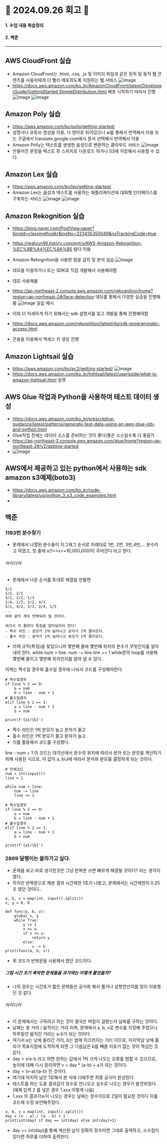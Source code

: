 # 📝 2024.09.26 회고 📝
#### 1. 수업 내용 복습정리
#### 2. 백준

---------------------------------

## AWS CloudFront 실습
- Amazon CloudFront는 .html, .css, .js 및 이미지 파일과 같은 정적 및 동적 웹 콘텐츠를 사용자에게 더 빨리 배포하도록 지원하는 웹 서비스
 ![image](https://github.com/user-attachments/assets/5cd45434-0f47-46f9-b071-ec097e799c56)
- https://docs.aws.amazon.com/ko_kr/AmazonCloudFront/latest/DeveloperGuide/GettingStarted.SimpleDistribution.html 배포 시작하기 따라서 진행
 ![image](https://github.com/user-attachments/assets/9a96577d-9bd0-4d8a-82b9-5bed7659ece3)
 ![image](https://github.com/user-attachments/assets/985410c7-449f-4ddf-b2c0-6dc46027a1b0)


## Amazon Poly 실습
- https://aws.amazon.com/ko/polly/getting-started/
- 설명서나 유튜브 영상을 이용, 다 영어로 되어있으니 ai를 통해서 번역해서 이용 또는 구글에서 translate.google.com에서 문서 선택해서 번역해서 이용
- Amazon Polly는 텍스트를 생생한 음성으로 변환하는 클라우드 서비스
 ![image](https://github.com/user-attachments/assets/fac16dd7-7666-4b5a-8901-5fb07404b870)
- 만들어진 문장을 텍스트 투 스피치로 다운로드 하거나 S3에 저장해서 사용할 수 있다.

## Amazon Lex 실습
- https://aws.amazon.com/ko/lex/getting-started/
- Amazon Lex는 음성과 텍스트를 사용하는 애플리케이션에 대화형 인터페이스를 구축하는 서비스
 ![image](https://github.com/user-attachments/assets/aba2e635-b8c4-4f1c-831e-8d1326f817f1)
 ![image](https://github.com/user-attachments/assets/f9ab4eb2-51c1-4dac-ba9b-a1de066a51d9)

## Amazon Rekognition 실습
- https://blog.naver.com/PostView.naver?blogId=classmethodkr&logNo=223435350049&noTrackingCode=true
- https://realyun99.tistory.com/entry/AWS-Amazon-Rekognition-%EC%8B%A4%EC%8A%B5 람다 이용
- Amazon Rekognition을 사용한 얼굴 감지 및 분석 실습
 ![image](https://github.com/user-attachments/assets/a52771b9-3ccf-479b-98f8-c9481b319794)
- 데모를 이용하거나 또는 SDK로 직접 개발해서 사용해야함
- 데모 사용해봄
- https://ap-northeast-2.console.aws.amazon.com/rekognition/home?region=ap-northeast-2#/face-detection 데모를 통해서 다양한 실습을 진행해봄
 ![image](https://github.com/user-attachments/assets/22034313-24f7-43b7-9999-2ac6af275f7d) 실습 예시
- 이외 더 자세하게 하기 위해서는 sdk 설명서를 읽고 개발을 통해 진행해야함

- https://docs.aws.amazon.com/rekognition/latest/dg/sdk-programmatic-access.html
- 콘솔을 이용해서 엑세스 키 생성 진행

## Amazon Lightsail 실습
- https://aws.amazon.com/ko/ec2/getting-started/
![image](https://github.com/user-attachments/assets/a0ddbfbc-1eac-4896-86b2-64985c99018d)
- https://docs.aws.amazon.com/ko_kr/lightsail/latest/userguide/what-is-amazon-lightsail.html 설명

## AWS Glue 작업과 Python을 사용하여 테스트 데이터 생성
- https://docs.aws.amazon.com/ko_kr/prescriptive-guidance/latest/patterns/generate-test-data-using-an-aws-glue-job-and-python.html
- Glue작업 전에는 데이터 소스를 준비하는 것이 좋다(좋은 소스일수록 더 좋음?)
- https://ap-northeast-2.console.aws.amazon.com/glue/home?region=ap-northeast-2#/v2/getting-started
- ![image](https://github.com/user-attachments/assets/ad333616-22b5-44e7-a587-8946795635e4)

## AWS에서 제공하고 있는 python에서 사용하는 sdk amazon s3예제(boto3)
- https://docs.aws.amazon.com/ko_kr/code-library/latest/ug/python_3_s3_code_examples.html
- 




## 백준

### 1193번 분수찾기
- 문제에서 나열된 분수들이 지그재그 순서로 차례대로 1번, 2번, 3번,4번,... 분수라고 하였고, 첫 줄에 x(1<=x<=10,000,000)이 주어진다 라고 한다.
###### 아이디어
- 문제에서 나온 순서를 토대로 배열을 만들면
```
1/1
1/2, 2/1
3/1, 2/2, 1/3
1/4, 2/3, 3/2, 4/1
5/1, 4/2, 3/3, 2/4, 1/5
...
위와 같이 계속 반복되어 질 것이다.

여기서 각 줄마다 특징을 알아보아야 한다!
- 짝수 라인 : 분모가 1씩 늘어나고 분자가 1씩 줄어든다.
- 홀수 라인 : 분자가 1씩 늘어나고 분모가 1씩 줄어든다.
```
- 이제 규칙(특징)을 찾았으니까 몇번째 줄에 몇번째 위치의 분수가 무엇인지를 알아내야 한다.
while num > line:
  num -= line
  line += 1
while문의 loop를 사용해 몇번째 줄이고 몇번째 위치인지를 알아 낼 수 있다..

이제는 짝수일 경우와 홀수일 경우에 나눠서 코드를 구성해야한다.
```
# 짝수일경우
if line % 2 == 0:
    a = num
    b = line - num + 1
# 홀수일경우
elif line % 2 == 1:
    a = line - num + 1
    b = num

print(f'{a}/{b}')
```
- 짝수 라인은 1씩 분모가 늘고 분자가 줄고
- 홀수 라인은 1씩 분모가 줄고 분자가 늘고
- 이를 활용해서 코드를 구성했다.

line - num + 1 이 코드는 대각선에서 분수의 위치에 따라서 분자 또는 분모를 계산하기 위해 사용된 식으로, 이 값이 a, b냐에 따라서 분자와 분모를 결정하게 되는 것이다.
```
# 전체코드
num = int(input())
line = 1

while num > line:
    num -= line
    line += 1
    
# 짝수일경우
if line % 2 == 0:
    a = num
    b = line - num + 1
# 홀수일경우
elif line % 2 == 1:
    a = line - num + 1
    b = num

print(f'{a}/{b}')
```
### 2869 달팽이는 올라가고 싶다.
- 문제를 보고 바로 생각한것은 그냥 반복문 쓰면 빠르게 해결될 것이다? 라는 생각이였다.
- 하지만 반복문으로 해본 결과 시간제한 1초가 나왔고, 문제에서는 시간제한이 0.25초 였던 것이다..
```
a, b, v = map(int, input().split())
x, y = 0, 0

def func(a, b, v):
    global x, y
    while True:
        y += 1
        x += a
        if x >= v:
            return y
        else:
            x -= b
print(func(a, b, v))
```
- 위 코드가 반복문을 사용해서 했던 코드이다.
##### 그럼 시간 초가 촉박한 문제들을 과거에는 어떻게 풀었을까?
- 나의 경우는 시간초가 짧은 문제들은 공식화 해서 풀거나 삼항연산자를 많이 이용했던 것 같다.
###### 아이디어
- 이 문제에서는 구하려고 하는 것이 결국은 며칠이 걸렸는지 날짜를 구하는 것이다.
- 날짜는 총 거리 / 움직이는 거리 이며, 문제에서 a, b, v로 변수를 지정해 주었으니 하루동안 움직인 거리는 a-b가 되는 것이다.
- 여기서 a는 낮에 올라간 거리, b는 밤에 미끄러지는 거리 이므로, 마지막날 낮에 올라가 목표지점에 도착하게 되면 그 다음날은 b를 빼줄 이유가 없는 것이 핵심인 것 같다.
- day = v/a-b 라고 하면 원하는 값에서 1씩 크게 나오는 오류를 범할 수 있으므로, 높이에 대해 다시 정리하면 v = day * (a-b) + a가 되는 것이다.
- day = (v-a)/(a-b) 인 것이다.
- 여기에 마지막 날은 1로해서 본 식에 더해주면 최종 공식이 완성된다.
- 테스트를 하는 도중 결과값이 정수로 안나오고 실수로 나오는 경우가 발견되었다. (예제 입력 2 를 넣은 경우 1.xxx 이렇게 나옴)
- 1.xxx 의 결과각ㅄ이 나오는 경우는 날짜는 정수이므로 2일이 필요한 것이다 이를 코드에 수정 보안해주었다.
```
a, b, v = map(int, input().split())
day = (v - a) / (a - b) + 1
print(int(day) if day == int(day) else int(day)+1)
```
- day == int(day)를 통해 계산된 날이 정확히 정수라면 그대로 출력하고, 소수점이 있다면 하루를 더하여 출력한다.
  
